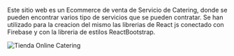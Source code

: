 Este sitio web es un Ecommerce de venta de Servicio de Catering, donde se pueden encontrar varios tipo de servicios que se pueden contratar.
Se han utilizado para la creacion del mismo las librerias de React js conectado con Firebase y con la libreria de estilos ReactBootstrap.

![Tienda Online Catering](https://user-images.githubusercontent.com/108555592/209408304-fb2b5ad2-8b32-42fc-bf37-f4d79ed075f1.gif)

